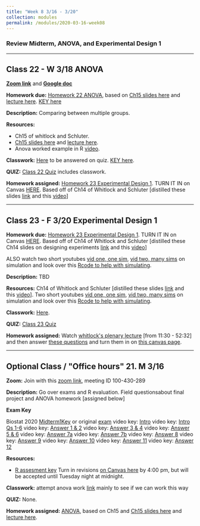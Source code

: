 ```yaml
---
title: "Week 8 3/16 - 3/20"
collection: modules
permalink: /modules/2020-03-16-week08
---
```


### Review Midterm, ANOVA, and Experimental Design 1

---

## Class 22 - W 3/18 ANOVA

**[Zoom link](https://umn.zoom.us/j/493135911)** and **[Google doc](https://docs.google.com/document/d/1odx69Nk3csomXsU67vsRIPIW0No7_maaMVQS2MQWQ1w/edit)**

**Homework due:** [Homework 22 ANOVA](https://docs.google.com/forms/d/e/1FAIpQLSd1s2Il7hNop_TFs4x6FNc5kdeRGttIGLJtMPhz8onPxTlqKw/viewform?usp=sf_link), based on [Ch15 slides here](https://drive.google.com/open?id=1AkQQQphOh-rMzLt2LBVftfD3szfbmKj_) and [lecture here](https://youtu.be/fuef3mb6ibk). [KEY here](https://drive.google.com/file/d/1KYBECvo_Zekw4u1aCR9TxNa1GfdsxhA8/view?usp=sharing)

**Description:** Comparing between multiple groups.

**Resources:**

- Ch15 of whitlock and Schluter.
- [Ch15 slides here](https://drive.google.com/open?id=1AkQQQphOh-rMzLt2LBVftfD3szfbmKj_) and [lecture here](https://youtu.be/fuef3mb6ibk).
- Anova worked example in R [video](https://youtu.be/hYfBHlXFlRQ).

**Classwork:** [Here](https://drive.google.com/file/d/1YxnZsiLuwiuGj5Qw7TFvoQaZF5CGDCmj/view?usp=sharing) to be answered on quiz. [KEY here](https://drive.google.com/file/d/1FCvKrVEkC_PQrLOH5liomKJGRqQRhfSr/view?usp=sharing).

**QUIZ:** [Class 22 Quiz](https://canvas.umn.edu/courses/151855/quizzes/245786) includes classwork.

**Homework assigned:** [Homework 23 Experimental Design 1](https://drive.google.com/file/d/18ZdRFT69S7mqqnAPbdhEDQx16q7t_RNw/view?usp=sharing). TURN IT IN on Canvas [HERE](https://canvas.umn.edu/courses/151855/assignments/1040117).
Based off of Ch14 of Whitlock and Schluter [distilled these slides [link](https://drive.google.com/open?id=1UTCrt_WMsMG1_LGJTZlmXs0aQukzilEA) and this [video](https://youtu.be/vLC1EKwoNgE
)]

---

## Class 23 - F 3/20 Experimental Design 1

**Homework due:** [Homework 23 Experimental Design 1](https://drive.google.com/file/d/18ZdRFT69S7mqqnAPbdhEDQx16q7t_RNw/view?usp=sharing). TURN IT IN on Canvas [HERE](https://canvas.umn.edu/courses/151855/assignments/1040117).
Based off of Ch14 of Whitlock and Schluter [distilled these Ch14 slides on designing experiments [link](https://drive.google.com/open?id=1UTCrt_WMsMG1_LGJTZlmXs0aQukzilEA) and this [video](https://youtu.be/vLC1EKwoNgE)]

ALSO watch two short youtubes [vid one, one sim](https://youtu.be/_4qH360EOg0), [vid two, many sims](https://youtu.be/IMX-pFGFtII) on simulation and look over this  [Rcode to help with simulating](https://drive.google.com/file/d/1_TLfxKSsHtfImJIAv2kjldUAEATi5KWW/view?usp=sharing).

**Description:** TBD

**Resources:** Ch14 of Whitlock and Schluter [distilled these slides [link](https://drive.google.com/open?id=1UTCrt_WMsMG1_LGJTZlmXs0aQukzilEA) and this [video](https://youtu.be/vLC1EKwoNgE
)]. Two short youtubes [vid one, one sim](https://youtu.be/_4qH360EOg0), [vid two, many sims](https://youtu.be/IMX-pFGFtII) on simulation and look over this  [Rcode to help with simulating](https://drive.google.com/file/d/1_TLfxKSsHtfImJIAv2kjldUAEATi5KWW/view?usp=sharing).

**Classwork:** [Here](https://drive.google.com/file/d/1OhgsbsiCq31ESkupYAqtK1rN-wI6uAQx/view?usp=sharing).    

**QUIZ:** [Class 23 Quiz](https://canvas.umn.edu/courses/151855/quizzes/246610)

**Homework assigned:** Watch [whitlock's plenary lecture](https://www.youtube.com/watch?v=cESuNcx28_I&feature=youtu.be) [from 11:30 - 52:32] and then answer [these questions](https://drive.google.com/file/d/16IwRXZdGnOf_dImb4wyaItTri4rMqF1k/view?usp=sharing) and turn them in on [this canvas page](https://canvas.umn.edu/courses/151855/assignments/1044666).









----

## Optional Class / "Office hours" 21. M 3/16

**Zoom:** Join with this [zoom link](https://umn.zoom.us/j/100430289), meeting ID 100-430-289

**Description:** Go over exams and R evaluation. Field questionsabout final project and ANOVA homework [assigned below]

**Exam Key**

Biostat 2020 [Midterm1Key](https://drive.google.com/open?id=1KoGzjPZhECeVNOLIqens8FUyux9wkYQZ)   or original [exam](https://drive.google.com/open?id=10XsCSs8egzu1INVY6FLVnW_q0z7CLjFc)
video key: [Intro](https://youtu.be/Zqmot-fKpLM)
video key: [Intro Qs 1-6](https://youtu.be/vaFnTXLKCpg)
video key: [Answer 1 & 2](https://youtu.be/5fr2LwqN4gU)
video key: [Answer 3 & 4](https://youtu.be/sr7OijexYys)
video key: [Answer 5 & 6](https://youtu.be/YtvqxPzPCeo)
video key: [Answer 7a](https://youtu.be/n98psm4l-J0)
video key: [Answer 7b](https://youtu.be/_aZoMr3vc2s)
video key: [Answer 8](https://youtu.be/sgrdsEm8WC4)
video key: [Answer 9](https://youtu.be/WiF6QVREdUw)
video key: [Answer 10](https://youtu.be/XMLktjH1dbQ)
video key: [Answer 11](https://youtu.be/R_Rk8jJoF0M)
video key: [Answer 12](https://youtu.be/GPfzT2U8_Kc)

**Resources:**

- [R assesment key](https://drive.google.com/open?id=1dilQVJww58xlWrKeSTdUliqDtYO0TvUA) Turn in revisions [on Canvas here](https://canvas.umn.edu/courses/151855/assignments/1027811) by 4:00 pm, but will be accepted until Tuesday night at midnight.

**Classwork:** attempt anova work [link](https://drive.google.com/open?id=13HKYMkKOZhOcGs6K4F_hb27hz5Gt3fEb) mainly to see if we can work this way

**QUIZ:** None.

**Homework assigned:** [ANOVA](https://docs.google.com/forms/d/e/1FAIpQLSd1s2Il7hNop_TFs4x6FNc5kdeRGttIGLJtMPhz8onPxTlqKw/viewform?usp=sf_link), based on Ch15 and [Ch15 slides here](https://www.google.com/url?q=https://drive.google.com/open?id%3D1AkQQQphOh-rMzLt2LBVftfD3szfbmKj_&sa=D&ust=1583993042083000&usg=AFQjCNH-kXgkK2Xf0QiFtsvcyO6PZe1cNw) and [lecture here](https://youtu.be/fuef3mb6ibk).
